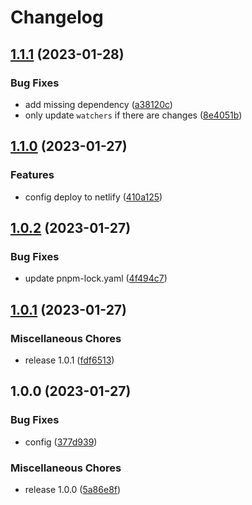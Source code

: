 # Changelog

## [1.1.1](https://github.com/UrielCuriel/svelte-lookout/compare/v1.1.0...v1.1.1) (2023-01-28)


### Bug Fixes

* add missing dependency ([a38120c](https://github.com/UrielCuriel/svelte-lookout/commit/a38120c82d9a42ecf76f440df1844d991de2e0a8))
* only update `watchers` if there are changes ([8e4051b](https://github.com/UrielCuriel/svelte-lookout/commit/8e4051b398ce71f4a6d0bb9201b187a4e23f3edc))

## [1.1.0](https://github.com/UrielCuriel/svelte-lookout/compare/v1.0.2...v1.1.0) (2023-01-27)


### Features

* config deploy to netlify ([410a125](https://github.com/UrielCuriel/svelte-lookout/commit/410a125699219fb9112d141569dda80dd67d04df))

## [1.0.2](https://github.com/UrielCuriel/svelte-lookout/compare/v1.0.1...v1.0.2) (2023-01-27)


### Bug Fixes

* update pnpm-lock.yaml ([4f494c7](https://github.com/UrielCuriel/svelte-lookout/commit/4f494c7bc345c504fddc2d6d4c2b268e39b8e11b))

## [1.0.1](https://github.com/UrielCuriel/svelte-lookout/compare/v1.0.0...v1.0.1) (2023-01-27)


### Miscellaneous Chores

* release 1.0.1 ([fdf6513](https://github.com/UrielCuriel/svelte-lookout/commit/fdf6513a65c1dcdc7cb3b90722d091473370177e))

## 1.0.0 (2023-01-27)


### Bug Fixes

* config ([377d939](https://github.com/UrielCuriel/svelte-lookout/commit/377d9390e68c1d269b0c90ae09538d6aa74ed07c))


### Miscellaneous Chores

* release 1.0.0 ([5a86e8f](https://github.com/UrielCuriel/svelte-lookout/commit/5a86e8fc5d8a6c1888cb28711c7635611897579d))
